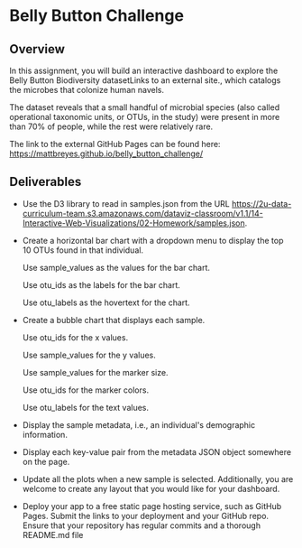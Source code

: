 # Belly Button Challenge

## Overview
In this assignment, you will build an interactive dashboard to explore the Belly Button Biodiversity datasetLinks to an external site., which catalogs the microbes that colonize human navels.

The dataset reveals that a small handful of microbial species (also called operational taxonomic units, or OTUs, in the study) were present in more than 70% of people, while the rest were relatively rare.

The link to the external GitHub Pages can be found here: https://mattbreyes.github.io/belly_button_challenge/
## Deliverables

- Use the D3 library to read in samples.json from the URL https://2u-data-curriculum-team.s3.amazonaws.com/dataviz-classroom/v1.1/14-Interactive-Web-Visualizations/02-Homework/samples.json.

- Create a horizontal bar chart with a dropdown menu to display the top 10 OTUs found in that individual.

    Use sample_values as the values for the bar chart.

    Use otu_ids as the labels for the bar chart.

    Use otu_labels as the hovertext for the chart.

- Create a bubble chart that displays each sample.

    Use otu_ids for the x values.

    Use sample_values for the y values.

    Use sample_values for the marker size.

    Use otu_ids for the marker colors.

    Use otu_labels for the text values.
- Display the sample metadata, i.e., an individual's demographic information.

- Display each key-value pair from the metadata JSON object somewhere on the page.
- Update all the plots when a new sample is selected. Additionally, you are welcome to create any layout that you would like for your dashboard.
- Deploy your app to a free static page hosting service, such as GitHub Pages. Submit the links to your deployment and your GitHub repo. Ensure that your repository has regular commits and a thorough README.md file